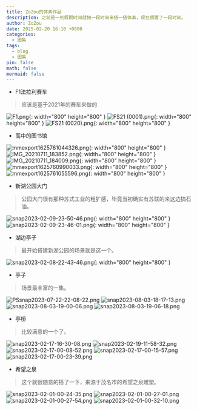 ```yaml
---
title: ZoZou的体素作品
description: 之前是一到假期时间就抽一段时间来搭一搭体素，现在搁置了一段时间。
author: ZoZou
date: 2025-02-20 16:10 +0800
categories:
  - 图集
tags:
  - blog
  - 图集
pin: false
math: false
mermaid: false
---
```

- F1法拉利赛车
> 应该是基于2021年的赛车来做的

![F1.png](https://cdn.jsdelivr.net/gh/ZoZou02/zozou-pic/F1.png){: width="800" height="800" }
![FS21 (0001).png](https://cdn.jsdelivr.net/gh/ZoZou02/zozou-pic/202502231445143.png){: width="800" height="800" }
![FS21 (0020).png](https://cdn.jsdelivr.net/gh/ZoZou02/zozou-pic/202502231446276.png){: width="800" height="800" }

- 高中的图书馆

![mmexport1625761044326.png](https://cdn.jsdelivr.net/gh/ZoZou02/zozou-pic/mmexport1625761044326.png){: width="800" height="800" }
![IMG_20210711_183852.png](https://cdn.jsdelivr.net/gh/ZoZou02/zozou-pic/IMG_20210711_183852.png){: width="800" height="800" }
![IMG_20210711_184009.png](https://cdn.jsdelivr.net/gh/ZoZou02/zozou-pic/IMG_20210711_184009.png){: width="800" height="800" }
![mmexport1625760990033.png](https://cdn.jsdelivr.net/gh/ZoZou02/zozou-pic/202502231458135.png){: width="800" height="800" }
![mmexport1625761055596.png](https://cdn.jsdelivr.net/gh/ZoZou02/zozou-pic/202502231459156.png){: width="800" height="800" }

- 新湖公园大门
> 公园大门很有那种苏式工业的粗犷感，毕竟当初确实有苏联的来这边搞石油。

![snap2023-02-09-23-50-46.png](https://cdn.jsdelivr.net/gh/ZoZou02/zozou-pic/snap2023-02-09-23-50-46.png){: width="800" height="800" }
![snap2023-02-09-23-46-01.png](https://cdn.jsdelivr.net/gh/ZoZou02/zozou-pic/snap2023-02-09-23-46-01.png){: width="800" height="800" }


- 湖边亭子
> 最开始搭建新湖公园的场景就是这一个。

![snap2023-02-08-22-43-46.png](https://cdn.jsdelivr.net/gh/ZoZou02/zozou-pic/snap2023-02-08-22-43-46.png){: width="800" height="800" }

- 亭子
> 场景最丰富的一集。

![PSsnap2023-07-22-22-08-22.png](https://cdn.jsdelivr.net/gh/ZoZou02/zozou-pic/PSsnap2023-07-22-22-08-22.png)
![snap2023-08-03-18-17-13.png](https://cdn.jsdelivr.net/gh/ZoZou02/zozou-pic/snap2023-08-03-18-17-13.png)
![snap2023-08-03-19-00-06.png](https://cdn.jsdelivr.net/gh/ZoZou02/zozou-pic/snap2023-08-03-19-00-06.png)
![snap2023-08-03-19-06-18.png](https://cdn.jsdelivr.net/gh/ZoZou02/zozou-pic/snap2023-08-03-19-06-18.png)

- 亭桥
> 比较满意的一个了。

![snap2023-02-17-16-30-08.png](https://cdn.jsdelivr.net/gh/ZoZou02/zozou-pic/snap2023-02-17-16-30-08.png)
![snap2023-02-19-11-58-32.png](https://cdn.jsdelivr.net/gh/ZoZou02/zozou-pic/snap2023-02-19-11-58-32.png)
![snap2023-02-17-00-08-52.png](https://cdn.jsdelivr.net/gh/ZoZou02/zozou-pic/snap2023-02-17-00-08-52.png)
![snap2023-02-17-00-15-57.png](https://cdn.jsdelivr.net/gh/ZoZou02/zozou-pic/snap2023-02-17-00-15-57.png)
![snap2023-02-17-00-23-39.png](https://cdn.jsdelivr.net/gh/ZoZou02/zozou-pic/snap2023-02-17-00-23-39.png)

- 希望之泉
> 这个就很随意的搭了一下，来源于茂名市的希望之泉雕塑。

![snap2023-02-01-00-24-35.png](https://cdn.jsdelivr.net/gh/ZoZou02/zozou-pic/snap2023-02-01-00-24-35.png)
![snap2023-02-01-00-27-01.png](https://cdn.jsdelivr.net/gh/ZoZou02/zozou-pic/snap2023-02-01-00-27-01.png)
![snap2023-02-01-00-27-54.png](https://cdn.jsdelivr.net/gh/ZoZou02/zozou-pic/snap2023-02-01-00-27-54.png)
![snap2023-02-01-00-32-10.png](https://cdn.jsdelivr.net/gh/ZoZou02/zozou-pic/snap2023-02-01-00-32-10.png)